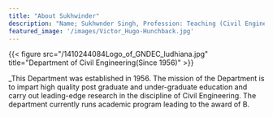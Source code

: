 ```yaml
---
title: "About Sukhwinder"
description: "Name; Sukhwnder Singh, Profession: Teaching (Civil Engineer), Qualification: M. Tech Structural Engineering, Experience: 2 Years in execution of prestressed structures and 7 Years in teching, Current Job Profile: Assistant Professor in Civil Engineering Deaartment_Guru Nanak Dev Engineering College Ludhiana Punjab India."
featured_image: '/images/Victor_Hugo-Hunchback.jpg'
---
```

{{< figure src="/1410244084Logo_of_GNDEC_ludhiana.jpg" title="Department of Civil Engineering(Since 1956)" >}}

_This Department was established in 1956.
 The mission of the Department is to impart high quality post graduate and under-graduate education and carry out leading-edge research in the discipline of Civil Engineering.
 The department currently runs academic program leading to the award of B.
